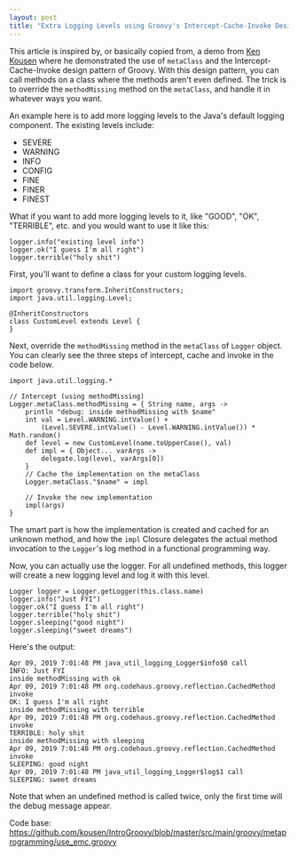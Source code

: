 ```yaml
---
layout: post
title: "Extra Logging Levels using Groovy's Intercept-Cache-Invoke Design Pattern"
---
```


This article is inspired by, or basically copied from, a demo from [Ken Kousen](http://www.kousenit.com/) where he demonstrated the use of `metaClass` and the Intercept-Cache-Invoke design pattern of Groovy. With this design pattern, you can call methods on a class where the methods aren't even defined. The trick is to override the `methodMissing` method on the `metaClass`, and handle it in whatever ways you want.

An example here is to add more logging levels to the Java's default logging component. The existing levels include:
* SEVERE
* WARNING
* INFO
* CONFIG
* FINE
* FINER
* FINEST

What if you want to add more logging levels to it, like "GOOD", "OK", "TERRIBLE", etc. and you would want to use it like this:
```
logger.info("existing level info")
logger.ok("I guess I'm all right")
logger.terrible("holy shit")
```

First, you'll want to define a class for your custom logging levels. 
```
import groovy.transform.InheritConstructors;
import java.util.logging.Level;

@InheritConstructors
class CustomLevel extends Level {
}
```

Next, override the `methodMissing` method in the `metaClass` of `Logger` object. You can clearly see the three steps of intercept, cache and invoke in the code below. 

```
import java.util.logging.*

// Intercept (using methodMissing)
Logger.metaClass.methodMissing = { String name, args ->
    println "debug: inside methodMissing with $name"
    int val = Level.WARNING.intValue() +
        (Level.SEVERE.intValue() - Level.WARNING.intValue()) * Math.random()
    def level = new CustomLevel(name.toUpperCase(), val)
    def impl = { Object... varArgs ->
        delegate.log(level, varArgs[0])
    }
    // Cache the implementation on the metaClass
    Logger.metaClass."$name" = impl

    // Invoke the new implementation
    impl(args)
}
```

The smart part is how the implementation is created and cached for an unknown method, and how the `impl` Closure delegates the actual method invocation to the `Logger`'s log method in a functional programming way. 

Now, you can actually use the logger. For all undefined methods, this logger will create a new logging level and log it with this level.
```
Logger logger = Logger.getLogger(this.class.name)
logger.info("Just FYI")
logger.ok("I guess I'm all right")
logger.terrible("holy shit")
logger.sleeping("good night")
logger.sleeping("sweet dreams")
```

Here's the output:
```
Apr 09, 2019 7:01:48 PM java_util_logging_Logger$info$0 call
INFO: Just FYI
inside methodMissing with ok
Apr 09, 2019 7:01:48 PM org.codehaus.groovy.reflection.CachedMethod invoke
OK: I guess I'm all right
inside methodMissing with terrible
Apr 09, 2019 7:01:48 PM org.codehaus.groovy.reflection.CachedMethod invoke
TERRIBLE: holy shit
inside methodMissing with sleeping
Apr 09, 2019 7:01:48 PM org.codehaus.groovy.reflection.CachedMethod invoke
SLEEPING: good night
Apr 09, 2019 7:01:48 PM java_util_logging_Logger$log$1 call
SLEEPING: sweet dreams
```

Note that when an undefined method is called twice, only the first time will the debug message appear. 

Code base: https://github.com/kousen/IntroGroovy/blob/master/src/main/groovy/metaprogramming/use_emc.groovy